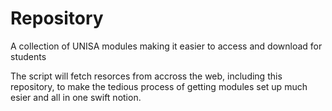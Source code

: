 # Repository
A collection of UNISA modules making it easier to access and download for students

The script will fetch resorces from accross the web, including this repository, to make the tedious process of getting modules set up much esier and all in one swift notion. 
